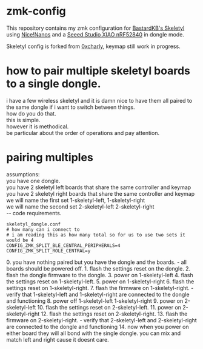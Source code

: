 # zmk-config

This repository contains my zmk configuration for [BastardKB's Skeletyl](https://github.com/Bastardkb/Skeletyl) using [Nice!Nanos](https://nicekeyboards.com/nice-nano/) and a [Seeed Studio XIAO nRF52840](https://www.seeedstudio.com/Seeed-XIAO-BLE-nRF52840-p-5201.html) in dongle mode.

Skeletyl config is forked from [0xcharly](https://github.com/0xcharly/zmk-config), keymap still work in progress.

# how to pair multiple skeletyl boards to a single dongle.  
i have a few wireless skeletyl and it is damn nice to have them all paired to the same dongle if i want to switch between things.  
how do you do that.  
this is simple.  
however it is methodical.  
be particular about the order of operations and pay attention.  

# pairing multiples  
assumptions:  
you have one dongle.  
you have 2 skeletyl left boards that share the same controller and keymap  
you have 2 skeletyl right boards that share the same controller and keymap  
we will name the first set 1-skeletyl-left, 1-skeletyl-right  
we will name the second set 2-skeletyl-left 2-skeletyl-right  
-- code requirements.   
``` 
skeletyl_dongle.conf 
# how many can i connect to 
# i am reading this as how many total so for us to use two sets it would be 4
CONFIG_ZMK_SPLIT_BLE_CENTRAL_PERIPHERALS=4
CONFIG_ZMK_SPLIT_ROLE_CENTRAL=y
```

<begin>  
0.  you have nothing paired but you have the dongle and the boards. 
 - all boards should be powered off.
1. flash the settings reset on the dongle.  
2. flash the dongle firmware to the dongle.  
3. power on 1-skeletyl-left
4. flash the settings reset on 1-skeletyl-left.  
5. power on 1-skeletyl-right
6. flash the settings reset on 1-skeletyl-right. 
7. flash the firmware on  1-skeletyl-right.  
  - verify that 1-skeletyl-left and 1-skeletyl-right are connected to the dongle and functioning 
8. power off 1-skeletyl-left 1-skeletyl-right
9. power on 2-skeletyl-left
10. flash the settings reset on 2-skeletyl-left.  
11. power on 2-skeletyl-right
12. flash the settings reset on 2-skeletyl-right. 
13. flash the firmware on  2-skeletyl-right.  
  - verify that 2-skeletyl-left and 2-skeletyl-right are connected to the dongle and functioning 
14.  now when you power on either board they will all bond with the single dongle.   you can mix and match left and right cause it doesnt care.  
